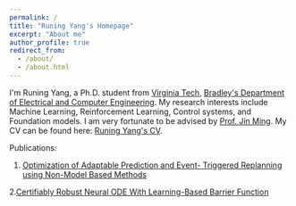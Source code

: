 ```yaml
---
permalink: /
title: "Runing Yang's Homepage"
excerpt: "About me"
author_profile: true
redirect_from: 
  - /about/
  - /about.html
---
```


I'm Runing Yang, a Ph.D. student from [Virginia Tech](https://www.vt.edu/), [Bradley's Department of Electrical and Computer Engineering](https://ece.vt.edu/). My research interests include Machine Learning, Reinforcement Learning, Control systems, and Foundation models. I am very fortunate to be advised by [Prof. Jin Ming](https://ece.vt.edu/people/profile/jinming.html). My CV can be found here: [Runing Yang's CV](https://github.com/yruning/runingyang.github.io/blob/master/files/202309_Yang_Runing_CV.pdf).

Publications:
1. [Optimization of Adaptable Prediction and Event- Triggered Replanning using Non-Model Based Methods](https://ieeexplore.ieee.org/abstract/document/9726827)
   
2.[Certifiably Robust Neural ODE With Learning-Based Barrier Function](https://ieeexplore.ieee.org/document/10097636)
